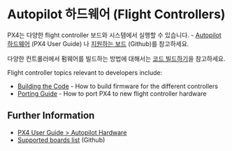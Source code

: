 # Autopilot 하드웨어 (Flight Controllers)

PX4는 다양한 flight controller 보드와 시스템에서 실행할 수 있습니다. - [Autopilot 하드웨어](https://docs.px4.io/en/flight_controller/) (PX4 User Guide) 나 [지원하는 보드](https://github.com/PX4/Firmware/#supported-hardware) (Github)를 참고하세요.

다양한 컨트롤러에서 펌웨어를 빌드하는 방법에 대해서는 [코드 빌드하기](../setup/building_px4.md)을 참고하세요.

Flight controller topics relevant to developers include:

* [Building the Code](../setup/building_px4.md) - How to build firmware for the different controllers 
* [Porting Guide](https://dev.px4.io/en/hardware/porting_guide.html) - How to port PX4 to new flight controller hardware


## Further Information

* [PX4 User Guide > Autopilot Hardware](https://docs.px4.io/en/flight_controller/)
* [Supported boards list](https://github.com/PX4/Firmware/#supported-hardware) (Github)
